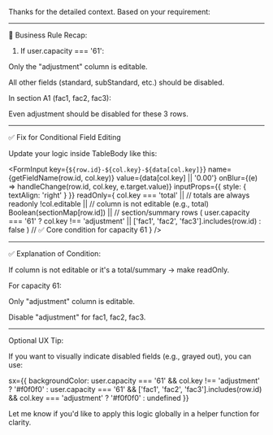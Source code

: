 Thanks for the detailed context. Based on your requirement:


---

🧩 Business Rule Recap:

1. If user.capacity === '61':

Only the "adjustment" column is editable.

All other fields (standard, subStandard, etc.) should be disabled.

In section A1 (fac1, fac2, fac3):

Even adjustment should be disabled for these 3 rows.






---

✅ Fix for Conditional Field Editing

Update your <FormInput /> logic inside TableBody like this:

<FormInput
  key={`${row.id}-${col.key}-${data[col.key]}`}
  name={getFieldName(row.id, col.key)}
  value={data[col.key] || '0.00'}
  onBlur={(e) => handleChange(row.id, col.key, e.target.value)}
  inputProps={{ style: { textAlign: 'right' } }}
  readOnly={
    col.key === 'total' || // totals are always readonly
    !col.editable ||        // column is not editable (e.g., total)
    Boolean(sectionMap[row.id]) || // section/summary rows
    (
      user.capacity === '61'
        ? col.key !== 'adjustment' || ['fac1', 'fac2', 'fac3'].includes(row.id)
        : false
    ) // ✅ Core condition for capacity 61
  }
/>


---

✅ Explanation of Condition:

If column is not editable or it's a total/summary → make readOnly.

For capacity 61:

Only "adjustment" column is editable.

Disable "adjustment" for fac1, fac2, fac3.




---

Optional UX Tip:

If you want to visually indicate disabled fields (e.g., grayed out), you can use:

sx={{
  backgroundColor:
    user.capacity === '61' && col.key !== 'adjustment' ? '#f0f0f0' :
    user.capacity === '61' && ['fac1', 'fac2', 'fac3'].includes(row.id) && col.key === 'adjustment' ? '#f0f0f0' :
    undefined
}}

Let me know if you'd like to apply this logic globally in a helper function for clarity.

